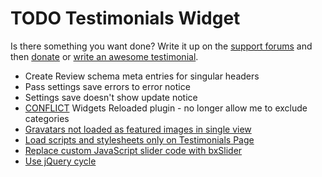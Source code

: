 # TODO Testimonials Widget

Is there something you want done? Write it up on the [support forums](http://wordpress.org/support/plugin/testimonials-widget) and then [donate](http://aihr.us/about-aihrus/donate/) or [write an awesome testimonial](http://aihr.us/about-aihrus/testimonials/add-testimonial/).

* Create Review schema meta entries for singular headers
* Pass settings save errors to error notice
* Settings save doesn't show update notice
* [CONFLICT](https://aihrus.zendesk.com/agent/#/tickets/562) Widgets Reloaded plugin - no longer allow me to exclude categories
* [Gravatars not loaded as featured images in single view](http://aihr.us/testimonial/jay-ramirez/)
* [Load scripts and stylesheets only on Testimonials Page](http://wordpress.org/support/topic/load-scripts-and-stylesheets-only-on-testimonials-page)
* [Replace custom JavaScript slider code with bxSlider](http://bxslider.com/examples/auto-show-start-stop-controls)
* [Use jQuery cycle](http://wordpress.org/support/topic/animation-not-disabling?replies=12#post-4655776)
